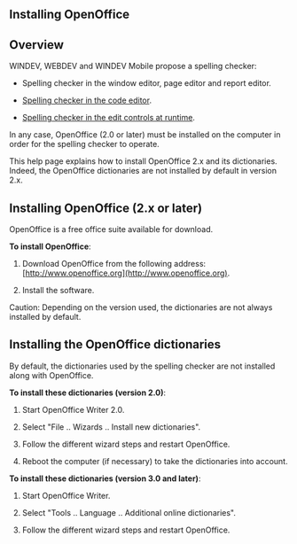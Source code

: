 
## Installing OpenOffice
			



<a name="NOTE1"></a>
<a name="NOTE1_1"></a>


## Overview
<a name="overview_ELTTEXTE000107"></a>
WINDEV, WEBDEV and WINDEV Mobile propose a spelling checker:

- Spelling checker in the window editor, page editor and report editor.

- [Spelling checker in the code editor](../Editeurs/9000073.md).  

- [Spelling checker in the edit controls at runtime](../Editeurs/1013146.md).




In any case, OpenOffice (2.0 or later) must be installed on the computer in order for the spelling checker to operate.

This help page explains how to install OpenOffice 2.x and its dictionaries. Indeed, the OpenOffice dictionaries are not installed by default in version 2.x. 

<a name="NOTE2"></a>
<a name="NOTE2_1"></a>


## Installing OpenOffice (2.x or later)
<a name="installing_openoffice_2x_later_ELTTEXTE000131"></a>
OpenOffice is a free office suite available for download.

**To install OpenOffice**:

1. Download OpenOffice from the following address: [http://www.openoffice.org](http://www.openoffice.org).

2. Install the software.




Caution: Depending on the version used, the dictionaries are not always installed by default.

<a name="NOTE3"></a>
<a name="NOTE3_1"></a>


## Installing the OpenOffice dictionaries
<a name="installing_the_openoffice_dictionaries_ELTTEXTE000155"></a>
By default, the dictionaries used by the spelling checker are not installed along with OpenOffice.

**To install these dictionaries (version 2.0)**: 

1. Start OpenOffice Writer 2.0.

2. Select "File .. Wizards .. Install new dictionaries".

3. Follow the different wizard steps and restart OpenOffice.

4. Reboot the computer (if necessary) to take the dictionaries into account.




**To install these dictionaries (version 3.0 and later)**: 

1. Start OpenOffice Writer.

2. Select "Tools .. Language .. Additional online dictionaries".

3. Follow the different wizard steps and restart OpenOffice.





